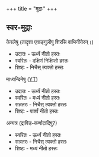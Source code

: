 +++
title = "मुद्राः"
+++

## स्वर-मुद्राः
केरलेषु (तादृशा एवाङ्गुलीषु शिरसि वाभिनीयेरन्।)

- उदात्तः - ऊर्ध्वं नीतो हस्तः
- स्वरितः - दक्षिणं निक्षिप्तो हस्तः
- शिष्टः - निचैस् त्यक्तो हस्तः

माध्यन्दिनेषु ([YT](https://youtu.be/wjxifFNyNFA?t=145))

- उदात्तः - ऊर्ध्वं नीतो हस्तः
- स्वरितः - मध्यं नीतो हस्तः
- सन्नतरः - निचैस् त्यक्तो हस्तः
- शिष्टः - पार्श्वं नीतो हस्तः


अन्यत्र (द्राविड-कर्णाटादिषु?)

- स्वरितः - ऊर्ध्वं नीतो हस्तः
- सन्नतरः - निचैस् त्यक्तो हस्तः
- शिष्टः - मध्यं नीतो हस्तः
